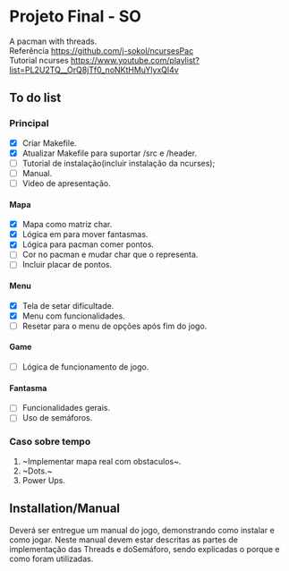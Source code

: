# Projeto Final - SO

A pacman with threads.  
Referência https://github.com/j-sokol/ncursesPac  
Tutorial ncurses https://www.youtube.com/playlist?list=PL2U2TQ__OrQ8jTf0_noNKtHMuYlyxQl4v

## To do list

### Principal

-   [x] Criar Makefile.
-   [x] Atualizar Makefile para suportar /src e /header.
-   [ ] Tutorial de instalação(incluir instalação da ncurses);
-   [ ] Manual.
-   [ ] Video de apresentação.

#### Mapa

-   [x]  Mapa como matriz char.
-   [x]  Lógica em para mover fantasmas.
-   [x]  Lógica para pacman comer pontos.
-   [ ]  Cor no pacman e mudar char que o representa.
-   [ ]  Incluir placar de pontos.

#### Menu

-   [x]  Tela de setar dificultade.
-   [x]  Menu com funcionalidades.
-   [ ]  Resetar para o menu de opções após fim do jogo.

#### Game

-   [ ]  Lógica de funcionamento de jogo.

#### Fantasma

-   [ ]  Funcionalidades gerais.
-   [ ]  Uso de semáforos.

### Caso sobre tempo

1.  ~Implementar mapa real com obstaculos~.
2.  ~Dots.~   
3.  Power Ups.

## Installation/Manual

Deverá ser entregue um manual do jogo, demonstrando como instalar e  como  jogar.  Neste  manual  devem  estar  descritas  as  partes  de implementação  das Threads e  doSemáforo,  sendo  explicadas  o porque e como foram utilizadas.
